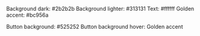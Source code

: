 Background dark: #2b2b2b
Background lighter: #313131
Text: #ffffff
Golden accent: #bc956a

Button background: #525252
Button background hover: Golden accent
